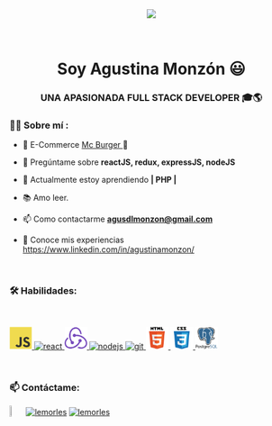 
<div id="header" align="center" backgroundColor="black">
    <img src="https://media.giphy.com/media/Qs1WzoLtl3Cyr2vNvv/giphy.gif" width="200"/>
  
  ﻿<h1 align="center"> Soy Agustina Monzón 😃</h1>

  <h3 align="center"> UNA APASIONADA FULL STACK DEVELOPER 🎓🌎</h3>

</div> 
<h3> 👩‍💻 Sobre mí : </h3>

- 🔭  E-Commerce [ Mc Burger ](https://test-deploy-topaz-nine.vercel.app/) 🍔

- 💬 Pregúntame sobre **reactJS, redux, expressJS, nodeJS**

- 🌱 Actualmente estoy aprendiendo **| PHP |**

- 📚  Amo leer.

- 📫 Como contactarme **agusdlmonzon@gmail.com**

- 📄 Conoce mis experiencias [ https://www.linkedin.com/in/agustinamonzon/ ](https://www.linkedin.com/in/agustinamonzon/)
<br/>
<div  align="left">
  <h3>🛠 Habilidades:</h3> 
  <div>
   </br>
<p align="izquierda">
<a href="https://developer.mozilla.org/en-US/docs/Web/JavaScript" target="_blank" rel="noreferrer">
<img src="https://raw.githubusercontent.com/devicons/devicon/master/icons/javascript/javascript-original.svg" alt="javascript" width="40" height="40"/>
</a>
<a href="https://reactjs.org/" target="_blank" rel="noreferrer">
<img src="https://upload.wikimedia.org/wikipedia/commons/thumb/4/47/React.svg/1200px-React.svg.png" alt="react" width="40" height=" 40"/>
</a>
<a href="https://redux.js.org" target="_blank" rel="noreferrer">
<img src="https://raw.githubusercontent.com/devicons/devicon/master/icons/redux/redux-original.svg" alt="redux" width="40" height="40"/>
</a>
<a href="https://nodejs.org" target="_blank" rel="noreferrer">
<img src="https://seeklogo.com/images/N/nodejs-logo-FBE122E377-seeklogo.com.png" alt="nodejs" width="40" height="40"/>
</a>
<a href="https://git-scm.com/" target="_blank" rel="noreferrer">
<img src="https://www.vectorlogo.zone/logos/git-scm/git-scm-icon.svg" alt="git" width="40" height="40"/>
</a>
<a href="https://www.w3.org/html/" target="_blank" rel="noreferrer">
<img src="https://raw.githubusercontent.com/devicons/devicon/master/icons/html5/html5-original-wordmark.svg" alt="html5" width="40" height="40"/>
</a>
<a href="https://www.w3schools.com/css/" target="_blank" rel="noreferrer">
<img src="https://raw.githubusercontent.com/devicons/devicon/master/icons/css3/css3-original-wordmark.svg" alt="css3" width="40" height="40"/>
</a>
<a href="https://www.postgresql.org" target="_blank" rel="noreferrer">
<img src="https://raw.githubusercontent.com/devicons/devicon/master/icons/postgresql/postgresql-original-wordmark.svg" alt="postgresql" width="40" height="40"/>
</a>
</p> 
  </div>
</div>

<br/>

<h3>📫 Contáctame: </h3>

<p>
<a href="https://www.linkedin.com/in/agustinamonzon/" target="_blank"><img align="center" src="https://user-images.githubusercontent.com/76783198/182481396-19c89e94-f3ba-4e33-9df4-f5b7a094cf8f.svg" height="5%" width="5%" /></a>
  <a href="mailto:agusdlmonzon@gmail.com" target="blank"><img align="center" src="https://www.vectorlogo.zone/logos/gmail/gmail-icon.svg" alt ="lemorles" altura="5%" ancho="5%" /></a>
  <a href="https://api.whatsapp.com/send?phone=543412619061" target="blank"><img align="center" src="https://raw.githubusercontent.com/get-icon /geticon/fc0f660daee147afb4a56c64e12bde6486b73e39/icons/whatsapp.svg" alt="lemorles" height="5%" width="5%" /></a>
  </p>
</p>
